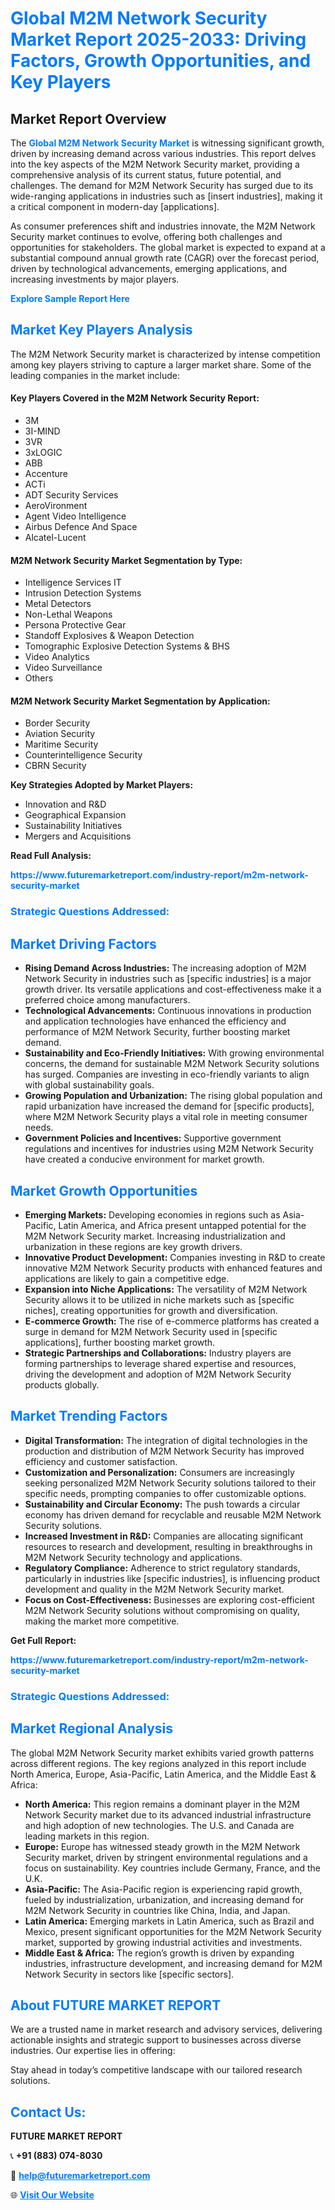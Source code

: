 <h1 style="color: #007BFF;">Global M2M Network Security Market Report 2025-2033: Driving Factors, Growth Opportunities, and Key Players</h1>

<section id="overview">
<h2>Market Report Overview</h2>
<p>The <a href="https://www.futuremarketreport.com/industry-report/m2m-network-security-market" style="color: #007BFF; text-decoration: none;"><strong>Global M2M Network Security Market</strong></a> is witnessing significant growth, driven by increasing demand across various industries. This report delves into the key aspects of the M2M Network Security market, providing a comprehensive analysis of its current status, future potential, and challenges. The demand for M2M Network Security has surged due to its wide-ranging applications in industries such as [insert industries], making it a critical component in modern-day [applications].</p>
<p>As consumer preferences shift and industries innovate, the M2M Network Security market continues to evolve, offering both challenges and opportunities for stakeholders. The global market is expected to expand at a substantial compound annual growth rate (CAGR) over the forecast period, driven by technological advancements, emerging applications, and increasing investments by major players.</p>
</section>

<section id="overview">
<p><a href="https://www.futuremarketreport.com/request-sample/reportId=34878" style="color: #007BFF; text-decoration: none;"><strong>Explore Sample Report Here</strong></a></p>
</section>

<section id="key-players">
<h2 style="color: #007BFF;">Market Key Players Analysis</h2>
<p>The M2M Network Security market is characterized by intense competition among key players striving to capture a larger market share. Some of the leading companies in the market include:</p>
<h4>Key Players Covered in the M2M Network Security Report:</h4>
<ul><li>3M</li><li>3I-MIND</li><li>3VR</li><li>3xLOGIC</li><li>ABB</li><li>Accenture</li><li>ACTi</li><li>ADT Security Services</li><li>AeroVironment</li><li>Agent Video Intelligence</li><li>Airbus Defence And Space</li><li>Alcatel-Lucent</li></ul>
<h4>M2M Network Security Market Segmentation by Type:</h4>
<ul><li>Intelligence Services IT</li><li>Intrusion Detection Systems</li><li>Metal Detectors</li><li>Non-Lethal Weapons</li><li>Persona Protective Gear</li><li>Standoff Explosives &amp; Weapon Detection</li><li>Tomographic Explosive Detection Systems &amp; BHS</li><li>Video Analytics</li><li>Video Surveillance</li><li>Others</li></ul>

<h4>M2M Network Security Market Segmentation by Application:</h4>
<ul><li>Border Security</li><li>Aviation Security</li><li>Maritime Security</li><li>Counterintelligence Security</li><li>CBRN Security</li></ul>
<p><strong>Key Strategies Adopted by Market Players:</strong></p>
<ul>
<li>Innovation and R&D</li>
<li>Geographical Expansion</li>
<li>Sustainability Initiatives</li>
<li>Mergers and Acquisitions</li>
</ul>
</section>

<section>
<p><strong>Read Full Analysis: </strong></p><a href="https://www.futuremarketreport.com/industry-report/m2m-network-security-market" style="color: #007BFF; text-decoration: none;"><strong>https://www.futuremarketreport.com/industry-report/m2m-network-security-market</strong></a>
<h3 style="color: #007BFF;">Strategic Questions Addressed:</h3>
</section>

<section id="driving-factors">
<h2 style="color: #007BFF;">Market Driving Factors</h2>
<ul>
<li><strong>Rising Demand Across Industries:</strong> The increasing adoption of M2M Network Security in industries such as [specific industries] is a major growth driver. Its versatile applications and cost-effectiveness make it a preferred choice among manufacturers.</li>
<li><strong>Technological Advancements:</strong> Continuous innovations in production and application technologies have enhanced the efficiency and performance of M2M Network Security, further boosting market demand.</li>
<li><strong>Sustainability and Eco-Friendly Initiatives:</strong> With growing environmental concerns, the demand for sustainable M2M Network Security solutions has surged. Companies are investing in eco-friendly variants to align with global sustainability goals.</li>
<li><strong>Growing Population and Urbanization:</strong> The rising global population and rapid urbanization have increased the demand for [specific products], where M2M Network Security plays a vital role in meeting consumer needs.</li>
<li><strong>Government Policies and Incentives:</strong> Supportive government regulations and incentives for industries using M2M Network Security have created a conducive environment for market growth.</li>
</ul>
</section>

<section id="growth-opportunities">
<h2 style="color: #007BFF;">Market Growth Opportunities</h2>
<ul>
<li><strong>Emerging Markets:</strong> Developing economies in regions such as Asia-Pacific, Latin America, and Africa present untapped potential for the M2M Network Security market. Increasing industrialization and urbanization in these regions are key growth drivers.</li>
<li><strong>Innovative Product Development:</strong> Companies investing in R&D to create innovative M2M Network Security products with enhanced features and applications are likely to gain a competitive edge.</li>
<li><strong>Expansion into Niche Applications:</strong> The versatility of M2M Network Security allows it to be utilized in niche markets such as [specific niches], creating opportunities for growth and diversification.</li>
<li><strong>E-commerce Growth:</strong> The rise of e-commerce platforms has created a surge in demand for M2M Network Security used in [specific applications], further boosting market growth.</li>
<li><strong>Strategic Partnerships and Collaborations:</strong> Industry players are forming partnerships to leverage shared expertise and resources, driving the development and adoption of M2M Network Security products globally.</li>
</ul>
</section>

<section id="trending-factors">
<h2 style="color: #007BFF;">Market Trending Factors</h2>
<ul>
<li><strong>Digital Transformation:</strong> The integration of digital technologies in the production and distribution of M2M Network Security has improved efficiency and customer satisfaction.</li>
<li><strong>Customization and Personalization:</strong> Consumers are increasingly seeking personalized M2M Network Security solutions tailored to their specific needs, prompting companies to offer customizable options.</li>
<li><strong>Sustainability and Circular Economy:</strong> The push towards a circular economy has driven demand for recyclable and reusable M2M Network Security solutions.</li>
<li><strong>Increased Investment in R&D:</strong> Companies are allocating significant resources to research and development, resulting in breakthroughs in M2M Network Security technology and applications.</li>
<li><strong>Regulatory Compliance:</strong> Adherence to strict regulatory standards, particularly in industries like [specific industries], is influencing product development and quality in the M2M Network Security market.</li>
<li><strong>Focus on Cost-Effectiveness:</strong> Businesses are exploring cost-efficient M2M Network Security solutions without compromising on quality, making the market more competitive.</li>
</ul>
</section>

<section>
<p><strong>Get Full Report: </strong></p><a href="https://www.futuremarketreport.com/industry-report/m2m-network-security-market" style="color: #007BFF; text-decoration: none;"><strong>https://www.futuremarketreport.com/industry-report/m2m-network-security-market</strong></a>
<h3 style="color: #007BFF;">Strategic Questions Addressed:</h3>
</section>


<section id="regional-analysis">
<h2 style="color: #007BFF;">Market Regional Analysis</h2>
<p>The global M2M Network Security market exhibits varied growth patterns across different regions. The key regions analyzed in this report include North America, Europe, Asia-Pacific, Latin America, and the Middle East & Africa:</p>
<ul>
<li><strong>North America:</strong> This region remains a dominant player in the M2M Network Security market due to its advanced industrial infrastructure and high adoption of new technologies. The U.S. and Canada are leading markets in this region.</li>
<li><strong>Europe:</strong> Europe has witnessed steady growth in the M2M Network Security market, driven by stringent environmental regulations and a focus on sustainability. Key countries include Germany, France, and the U.K.</li>
<li><strong>Asia-Pacific:</strong> The Asia-Pacific region is experiencing rapid growth, fueled by industrialization, urbanization, and increasing demand for M2M Network Security in countries like China, India, and Japan.</li>
<li><strong>Latin America:</strong> Emerging markets in Latin America, such as Brazil and Mexico, present significant opportunities for the M2M Network Security market, supported by growing industrial activities and investments.</li>
<li><strong>Middle East & Africa:</strong> The region’s growth is driven by expanding industries, infrastructure development, and increasing demand for M2M Network Security in sectors like [specific sectors].</li>
</ul>
</section>

<footer>
<h2 style="color: #007BFF;">About FUTURE MARKET REPORT</h2>
<p>We are a trusted name in market research and advisory services, delivering actionable insights and strategic support to businesses across diverse industries. Our expertise lies in offering:</p>

<p>Stay ahead in today’s competitive landscape with our tailored research solutions.</p>

<h2 style="color: #007BFF;">Contact Us:</h2>
<p><strong>FUTURE MARKET REPORT</strong></p>
<p>📞 <strong>+91 (883) 074-8030</strong></p>
<p>📧 <strong><a href="mailto:help@futuremarketreport.com" style="color: #007BFF;">help@futuremarketreport.com</a></strong></p>
<p>🌐 <strong><a href="https://www.futuremarketreport.com/" style="color: #007BFF;">Visit Our Website</a></strong></p>
</footer>